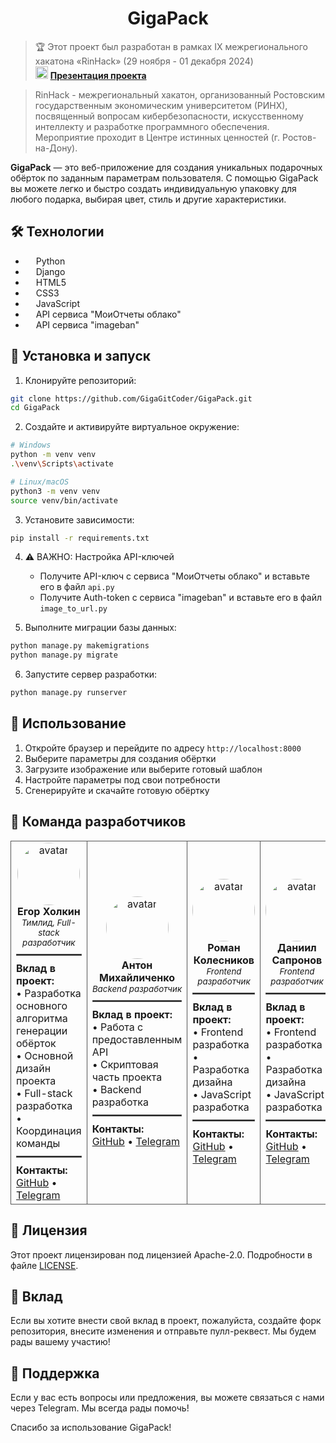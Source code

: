 <h1 align="center">GigaPack</h1>

> 🏆 Этот проект был разработан в рамках IX межрегионального хакатона «RinHack» (29 ноября - 01 декабря 2024) <br>
> <img src="https://img.icons8.com/fluency/48/000000/microsoft-powerpoint-2019.png" width="20" height="20"/> **[Презентация проекта](GigaPack.pptx)** 

> RinHack - межрегиональный хакатон, организованный Ростовским государственным экономическим университетом (РИНХ), посвященный вопросам кибербезопасности, искусственному интеллекту и разработке программного обеспечения. Мероприятие проходит в Центре истинных ценностей (г. Ростов-на-Дону).

**GigaPack** — это веб-приложение для создания уникальных подарочных обёрток по заданным параметрам пользователя. С помощью GigaPack вы можете легко и быстро создать индивидуальную упаковку для любого подарка, выбирая цвет, стиль и другие характеристики.

## 🛠 Технологии

* <img src="https://upload.wikimedia.org/wikipedia/commons/c/c3/Python-logo-notext.svg" width="13" height="13"/> Python
* <img src="https://static.djangoproject.com/img/icon-touch.e4872c4da341.png" width="13" height="13"/> Django
* <img src="https://upload.wikimedia.org/wikipedia/commons/6/61/HTML5_logo_and_wordmark.svg" width="13" height="13"/> HTML5
* <img src="https://upload.wikimedia.org/wikipedia/commons/6/62/CSS3_logo.svg" width="13" height="13"/> CSS3
* <img src="https://upload.wikimedia.org/wikipedia/commons/9/99/Unofficial_JavaScript_logo_2.svg" width="13" height="13"/> JavaScript
* <img src="https://yt3.googleusercontent.com/ytc/AIf8zZRL5lBi2as7dUbkjbYm7uJZw_bt3kOFrjE1t8yD=s900-c-k-c0x00ffffff-no-rj" width="13" height="13"/> API сервиса "МоиОтчеты облако"
* <img src="https://imageban.ru/favicon.ico" width="13" height="13"/> API сервиса "imageban"

## 🚀 Установка и запуск

1. Клонируйте репозиторий:
```bash
git clone https://github.com/GigaGitCoder/GigaPack.git
cd GigaPack
```

2. Создайте и активируйте виртуальное окружение:
```bash
# Windows
python -m venv venv
.\venv\Scripts\activate

# Linux/macOS
python3 -m venv venv
source venv/bin/activate
```

3. Установите зависимости:
```bash
pip install -r requirements.txt
```

4. ⚠️ ВАЖНО: Настройка API-ключей
   - Получите API-ключ с сервиса "МоиОтчеты облако" и вставьте его в файл `api.py`
   - Получите Auth-token с сервиса "imageban" и вставьте его в файл `image_to_url.py`

5. Выполните миграции базы данных:
```bash
python manage.py makemigrations
python manage.py migrate
```

6. Запустите сервер разработки:
```bash
python manage.py runserver
```

## 📝 Использование

1. Откройте браузер и перейдите по адресу `http://localhost:8000`
2. Выберите параметры для создания обёртки
3. Загрузите изображение или выберите готовый шаблон
4. Настройте параметры под свои потребности
5. Сгенерируйте и скачайте готовую обёртку

## 👥 Команда разработчиков

<table>
  <tr>
    <td align="center" style="border: 1px solid #555;">
      <img src="https://github.com/GigaGitCoder.png" width="100" height="100" style="border-radius: 50%" alt="avatar"><br />
      <b>Егор Холкин</b><br />
      <sub><i>Тимлид, Full-stack разработчик</i></sub>
      <hr style="border: 1px solid #555; margin: 10px 0;">
      <div align="left">
      <b>Вклад в проект:</b><br />
      • Разработка основного алгоритма генерации обёрток<br />
      • Основной дизайн проекта<br />
      • Full-stack разработка<br />
      • Координация команды
      <hr style="border: 1px solid #555; margin: 10px 0;">
      <b>Контакты:</b><br />
      <a href="https://github.com/GigaGitCoder">GitHub</a> • <a href="https://t.me/IgorXmel">Telegram</a>
      </div>
    </td>
    <td align="center" style="border: 1px solid #555;">
      <img src="https://github.com/Anton2442.png" width="100" height="100" style="border-radius: 50%" alt="avatar"><br />
      <b>Антон Михайличенко</b><br />
      <sub><i>Backend разработчик</i></sub>
      <hr style="border: 1px solid #555; margin: 10px 0;">
      <div align="left">
      <b>Вклад в проект:</b><br />
      • Работа с предоставленным API<br />
      • Скриптовая часть проекта<br />
      • Backend разработка
      <hr style="border: 1px solid #555; margin: 10px 0;">
      <b>Контакты:</b><br />
      <a href="https://github.com/Anton2442">GitHub</a> • <a href="https://t.me/Kish242">Telegram</a>
      </div>
    </td>
    <td align="center" style="border: 1px solid #555;">
      <img src="https://github.com/Xqyat.png" width="100" height="100" style="border-radius: 50%" alt="avatar"><br />
      <b>Роман Колесников</b><br />
      <sub><i>Frontend разработчик</i></sub>
      <hr style="border: 1px solid #555; margin: 10px 0;">
      <div align="left">
      <b>Вклад в проект:</b><br />
      • Frontend разработка<br />
      • Разработка дизайна<br />
      • JavaScript разработка
      <hr style="border: 1px solid #555; margin: 10px 0;">
      <b>Контакты:</b><br />
      <a href="https://github.com/Xqyat">GitHub</a> • <a href="https://t.me/Forliot">Telegram</a>
      </div>
    </td>
    <td align="center" style="border: 1px solid #555;">
      <img src="https://github.com/dencraz.png" width="100" height="100" style="border-radius: 50%" alt="avatar"><br />
      <b>Даниил Сапронов</b><br />
      <sub><i>Frontend разработчик</i></sub>
      <hr style="border: 1px solid #555; margin: 10px 0;">
      <div align="left">
      <b>Вклад в проект:</b><br />
      • Frontend разработка<br />
      • Разработка дизайна<br />
      • JavaScript разработка
      <hr style="border: 1px solid #555; margin: 10px 0;">
      <b>Контакты:</b><br />
      <a href="https://github.com/dencraz">GitHub</a> • <a href="https://t.me/dencraz">Telegram</a>
      </div>
    </td>
    <td align="center" style="border: 1px solid #555;">
      <img src="https://github.com/DynamitNS.png" width="100" height="100" style="border-radius: 50%" alt="avatar"><br />
      <b>Сергей Товмасян</b><br />
      <sub><i>Frontend разработчик</i></sub>
      <hr style="border: 1px solid #555; margin: 10px 0;">
      <div align="left">
      <b>Вклад в проект:</b><br />
      • Frontend разработка<br />
      • Разработка дизайна<br />
      • UI/UX дизайн
      <hr style="border: 1px solid #555; margin: 10px 0;">
      <b>Контакты:</b><br />
      <a href="https://github.com/DynamitNS">GitHub</a> • <a href="https://t.me/DynamitNS">Telegram</a>
      </div>
    </td>
  </tr>
</table>

## 📄 Лицензия

Этот проект лицензирован под лицензией Apache-2.0. Подробности в файле [LICENSE](LICENSE).

## 🤝 Вклад

Если вы хотите внести свой вклад в проект, пожалуйста, создайте форк репозитория, внесите изменения и отправьте пулл-реквест. Мы будем рады вашему участию!

## 💬 Поддержка

Если у вас есть вопросы или предложения, вы можете связаться с нами через Telegram. Мы всегда рады помочь!

Спасибо за использование GigaPack!
